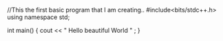 //This the first basic program that I am creating..
#include<bits/stdc++.h>
using namespace std; 

int main()
{
cout << " Hello beautiful World " ; 
}
